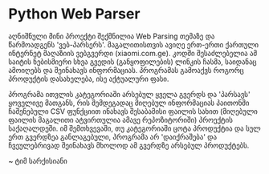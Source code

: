 # Python Web Parser

აღნიშნული მინი პროექტი შექმნილია Web Parsing თემაზე და წარმოადგენს 'ვებ-პარსერს'. მაგალითისთვის ავიღე ერთ-ერთი ქართული ინტერნეტ მაღაზიის ვებგვერდი (xiaomi.com.ge). კოდში შესაძლებელია ამ საიტის ნებისმიერი სხვა გვედის (განყოფილების) ლინკის ჩასმა, საიდანაც ამოიღებს და შეინახავს ინფორმაციას. პროგრამას გამოაქვს როგორც პროდუქტის დასახელება, ისე აქტუალური ფასი.

პროგრამა ითვლის კატეგორიაში არსებულ ყველა გვერდს და 'პარსავს' ყოველივე მათგანს, რის შემდეგადაც მიღებულ ინფორმაციას პაითონში ჩაშენებული CSV ფუნქციით ინახავს შესაბამისი ფაილის სახით (მიღებული ფაილის მაგალითი ატვირთულია ამავე რეპოზიტორიში) პროექტის საქაღალდეში. იმ შემთხვევაში, თუ კატეგორიაში ცოტა პროდუქტია და სულ ერთ გვერდზეა განლაგებული, პროგრამა არ 'დაიქრაშება' და ჩვეულებრივად შეინახავს მხოლოდ ამ გვერდზე არსებულ პროდუქტებს.

~ ტიმ სარქისიანი
